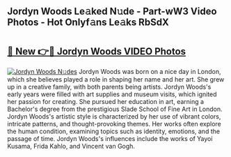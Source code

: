 ## Jordyn Woods Le𝚊ked N𝚞de - Part-wW3 Video Photos - Hot Onlyf𝚊ns Le𝚊ks RbSdX

# <h2><a href="http://ab86782.deff.icu/?id=Jordyn+Woods">🔗 New 👉🔴 Jordyn Woods VIDEO Photos</a></h2>

[![Jordyn Woods N𝚞des](https://i.imgur.com/rIISA9y.gif)](http://ab86782.deff.icu/?id=Jordyn+Woods)
Jordyn Woods was born on a nice day in London, which she believes played a role in shaping her name and her art. She grew up in a creative family, with both parents being artists. Jordyn Woods's early years were filled with art supplies and museum visits, which ignited her passion for creating. She pursued her education in art, earning a Bachelor's degree from the prestigious Slade School of Fine Art in London. Jordyn Woods's artistic style is characterized by her use of vibrant colors, intricate patterns, and thought-provoking themes. Her works often explore the human condition, examining topics such as identity, emotions, and the passage of time. Jordyn Woods's influences include the works of Yayoi Kusama, Frida Kahlo, and Vincent van Gogh.
